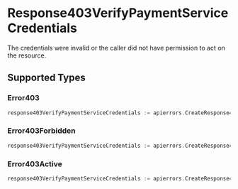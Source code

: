 # Response403VerifyPaymentServiceCredentials

The credentials were invalid or the caller did not have permission to act on the resource.


## Supported Types

### Error403

```go
response403VerifyPaymentServiceCredentials := apierrors.CreateResponse403VerifyPaymentServiceCredentialsError403(components.Error403{/* values here */})
```

### Error403Forbidden

```go
response403VerifyPaymentServiceCredentials := apierrors.CreateResponse403VerifyPaymentServiceCredentialsError403Forbidden(components.Error403Forbidden{/* values here */})
```

### Error403Active

```go
response403VerifyPaymentServiceCredentials := apierrors.CreateResponse403VerifyPaymentServiceCredentialsError403Active(components.Error403Active{/* values here */})
```

